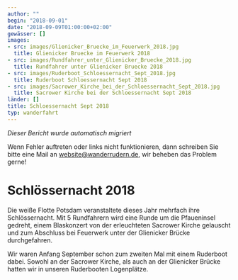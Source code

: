 ```yaml
---
author: ""
begin: "2018-09-01"
date: "2018-09-09T01:00:00+02:00"
gewässer: []
images:
- src: images/Glienicker_Bruecke_im_Feuerwerk_2018.jpg
  title: Glienicker Bruecke im Feuerwerk 2018
- src: images/Rundfahrer_unter_Glienicker_Bruecke_2018.jpg
  title: Rundfahrer unter Glienicker Bruecke 2018
- src: images/Ruderboot_Schloessernacht_Sept_2018.jpg
  title: Ruderboot Schloessernacht Sept 2018
- src: images/Sacrower_Kirche_bei_der_Schloessernacht_Sept_2018.jpg
  title: Sacrower Kirche bei der Schloessernacht Sept 2018
länder: []
title: Schloessernacht Sept 2018
typ: wanderfahrt
---
```



*Dieser Bericht wurde automatisch migriert*

Wenn Fehler auftreten oder links nicht funktionieren, dann schreiben Sie bitte eine Mail an website@wanderrudern.de, wir beheben das Problem gerne!



# Schlössernacht 2018


Die weiße Flotte Potsdam veranstaltete dieses Jahr mehrfach ihre Schlössernacht. Mit 5 Rundfahrern wird eine Runde um die Pfaueninsel gedreht, einem Blaskonzert von der erleuchteten Sacrower Kirche gelauscht und zum Abschluss bei Feuerwerk unter der Glienicker Brücke durchgefahren.

Wir waren Anfang September schon zum zweiten Mal mit einem Ruderboot dabei. Sowohl an der Sacrower Kirche, als auch an der Glienicker Brücke hatten wir in unseren Ruderbooten Logenplätze.